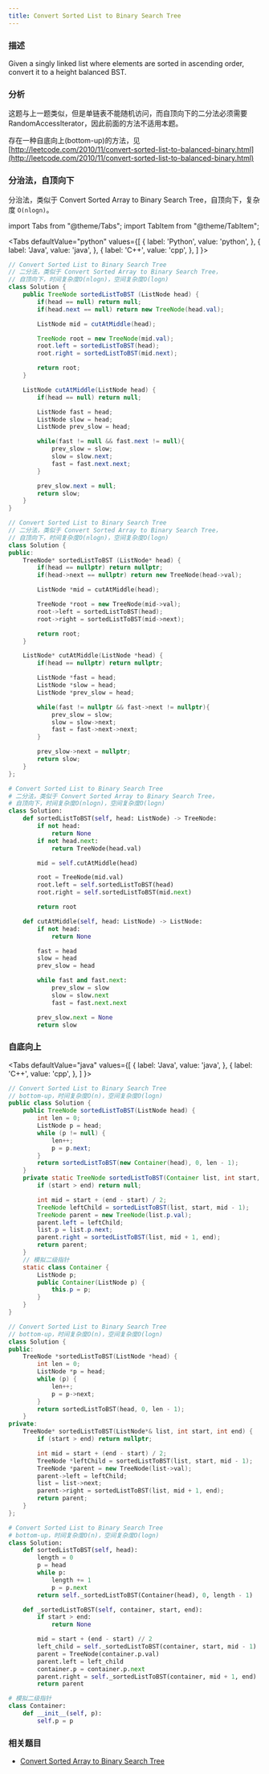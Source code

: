 ```yaml
---
title: Convert Sorted List to Binary Search Tree
---
```


### 描述

Given a singly linked list where elements are sorted in ascending order, convert it to a height balanced BST.

### 分析

这题与上一题类似，但是单链表不能随机访问，而自顶向下的二分法必须需要 RandomAccessIterator，因此前面的方法不适用本题。

存在一种自底向上(bottom-up)的方法，见 [http://leetcode.com/2010/11/convert-sorted-list-to-balanced-binary.html](http://leetcode.com/2010/11/convert-sorted-list-to-balanced-binary.html)

### 分治法，自顶向下

分治法，类似于 Convert Sorted Array to Binary Search Tree，自顶向下，复杂度 `O(nlogn)`。

import Tabs from "@theme/Tabs";
import TabItem from "@theme/TabItem";

<Tabs
defaultValue="python"
values={[
{ label: 'Python', value: 'python', },
{ label: 'Java', value: 'java', },
{ label: 'C++', value: 'cpp', },
]
}>
<TabItem value="java">

```java
// Convert Sorted List to Binary Search Tree
// 二分法，类似于 Convert Sorted Array to Binary Search Tree，
// 自顶向下，时间复杂度O(nlogn)，空间复杂度O(logn)
class Solution {
    public TreeNode sortedListToBST (ListNode head) {
        if(head == null) return null;
        if(head.next == null) return new TreeNode(head.val);

        ListNode mid = cutAtMiddle(head);

        TreeNode root = new TreeNode(mid.val);
        root.left = sortedListToBST(head);
        root.right = sortedListToBST(mid.next);

        return root;
    }

    ListNode cutAtMiddle(ListNode head) {
        if(head == null) return null;

        ListNode fast = head;
        ListNode slow = head;
        ListNode prev_slow = head;

        while(fast != null && fast.next != null){
            prev_slow = slow;
            slow = slow.next;
            fast = fast.next.next;
        }

        prev_slow.next = null;
        return slow;
    }
}
```

</TabItem>
<TabItem value="cpp">

```cpp
// Convert Sorted List to Binary Search Tree
// 二分法，类似于 Convert Sorted Array to Binary Search Tree，
// 自顶向下，时间复杂度O(nlogn)，空间复杂度O(logn)
class Solution {
public:
    TreeNode* sortedListToBST (ListNode* head) {
        if(head == nullptr) return nullptr;
        if(head->next == nullptr) return new TreeNode(head->val);

        ListNode *mid = cutAtMiddle(head);

        TreeNode *root = new TreeNode(mid->val);
        root->left = sortedListToBST(head);
        root->right = sortedListToBST(mid->next);

        return root;
    }

    ListNode* cutAtMiddle(ListNode *head) {
        if(head == nullptr) return nullptr;

        ListNode *fast = head;
        ListNode *slow = head;
        ListNode *prev_slow = head;

        while(fast != nullptr && fast->next != nullptr){
            prev_slow = slow;
            slow = slow->next;
            fast = fast->next->next;
        }

        prev_slow->next = nullptr;
        return slow;
    }
};
```

</TabItem>

<TabItem value="python">

```python
# Convert Sorted List to Binary Search Tree
# 二分法，类似于 Convert Sorted Array to Binary Search Tree，
# 自顶向下，时间复杂度O(nlogn)，空间复杂度O(logn)
class Solution:
    def sortedListToBST(self, head: ListNode) -> TreeNode:
        if not head:
            return None
        if not head.next:
            return TreeNode(head.val)

        mid = self.cutAtMiddle(head)

        root = TreeNode(mid.val)
        root.left = self.sortedListToBST(head)
        root.right = self.sortedListToBST(mid.next)

        return root

    def cutAtMiddle(self, head: ListNode) -> ListNode:
        if not head:
            return None

        fast = head
        slow = head
        prev_slow = head

        while fast and fast.next:
            prev_slow = slow
            slow = slow.next
            fast = fast.next.next

        prev_slow.next = None
        return slow
```

</TabItem>
</Tabs>

### 自底向上

<Tabs
defaultValue="java"
values={[
{ label: 'Java', value: 'java', },
{ label: 'C++', value: 'cpp', },
]
}>
<TabItem value="java">

```java
// Convert Sorted List to Binary Search Tree
// bottom-up，时间复杂度O(n)，空间复杂度O(logn)
public class Solution {
    public TreeNode sortedListToBST(ListNode head) {
        int len = 0;
        ListNode p = head;
        while (p != null) {
            len++;
            p = p.next;
        }
        return sortedListToBST(new Container(head), 0, len - 1);
    }
    private static TreeNode sortedListToBST(Container list, int start, int end) {
        if (start > end) return null;

        int mid = start + (end - start) / 2;
        TreeNode leftChild = sortedListToBST(list, start, mid - 1);
        TreeNode parent = new TreeNode(list.p.val);
        parent.left = leftChild;
        list.p = list.p.next;
        parent.right = sortedListToBST(list, mid + 1, end);
        return parent;
    }
    // 模拟二级指针
    static class Container {
        ListNode p;
        public Container(ListNode p) {
            this.p = p;
        }
    }
}
```

</TabItem>
<TabItem value="cpp">

```cpp
// Convert Sorted List to Binary Search Tree
// bottom-up，时间复杂度O(n)，空间复杂度O(logn)
class Solution {
public:
    TreeNode *sortedListToBST(ListNode *head) {
        int len = 0;
        ListNode *p = head;
        while (p) {
            len++;
            p = p->next;
        }
        return sortedListToBST(head, 0, len - 1);
    }
private:
    TreeNode* sortedListToBST(ListNode*& list, int start, int end) {
        if (start > end) return nullptr;

        int mid = start + (end - start) / 2;
        TreeNode *leftChild = sortedListToBST(list, start, mid - 1);
        TreeNode *parent = new TreeNode(list->val);
        parent->left = leftChild;
        list = list->next;
        parent->right = sortedListToBST(list, mid + 1, end);
        return parent;
    }
};
```

</TabItem>

<TabItem value="python">

```python
# Convert Sorted List to Binary Search Tree
# bottom-up，时间复杂度O(n)，空间复杂度O(logn)
class Solution:
    def sortedListToBST(self, head):
        length = 0
        p = head
        while p:
            length += 1
            p = p.next
        return self._sortedListToBST(Container(head), 0, length - 1)

    def _sortedListToBST(self, container, start, end):
        if start > end:
            return None

        mid = start + (end - start) // 2
        left_child = self._sortedListToBST(container, start, mid - 1)
        parent = TreeNode(container.p.val)
        parent.left = left_child
        container.p = container.p.next
        parent.right = self._sortedListToBST(container, mid + 1, end)
        return parent

# 模拟二级指针
class Container:
    def __init__(self, p):
        self.p = p
```

</TabItem>
</Tabs>

### 相关题目

- [Convert Sorted Array to Binary Search Tree](convert-sorted-array-to-binary-search-tree.md)
